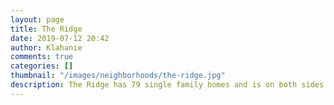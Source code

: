 ```yaml
---
layout: page
title: The Ridge
date: 2019-07-12 20:42
author: Klahanie
comments: true
categories: []
thumbnail: "/images/neighborhoods/the-ridge.jpg"
description: The Ridge has 79 single family homes and is on both sides of Klahanie Boulevard. It is close to the main office, Klahanie Park, Lakeside pool, Yellow Lake, Yellow Lake trail, two tennis courts, basketball courts and two play structures.
---
```

<object type="image/svg+xml" data="{{site.url}}images/neighborhoods/the-ridge.svg" class="img-fluid"/>
